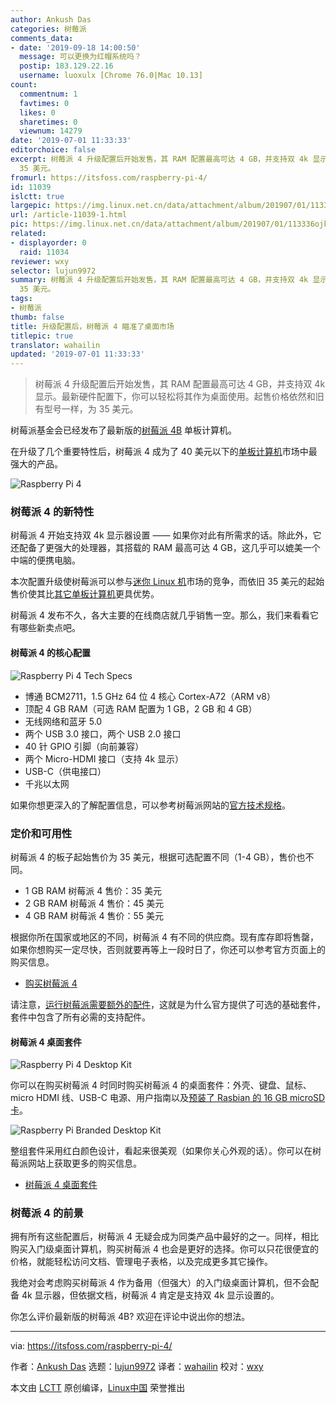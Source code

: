```yaml
---
author: Ankush Das
categories: 树莓派
comments_data:
- date: '2019-09-18 14:00:50'
  message: 可以更换为红帽系统吗？
  postip: 183.129.22.16
  username: luoxulx [Chrome 76.0|Mac 10.13]
count:
  commentnum: 1
  favtimes: 0
  likes: 0
  sharetimes: 0
  viewnum: 14279
date: '2019-07-01 11:33:33'
editorchoice: false
excerpt: 树莓派 4 升级配置后开始发售，其 RAM 配置最高可达 4 GB，并支持双 4k 显示。最新硬件配置下，你可以轻松将其作为桌面使用。起售价格依然和旧有型号一样，为
  35 美元。
fromurl: https://itsfoss.com/raspberry-pi-4/
id: 11039
islctt: true
largepic: https://img.linux.net.cn/data/attachment/album/201907/01/113336ojk6rdnkjzjfqjj6.jpg
url: /article-11039-1.html
pic: https://img.linux.net.cn/data/attachment/album/201907/01/113336ojk6rdnkjzjfqjj6.jpg.thumb.jpg
related:
- displayorder: 0
  raid: 11034
reviewer: wxy
selector: lujun9972
summary: 树莓派 4 升级配置后开始发售，其 RAM 配置最高可达 4 GB，并支持双 4k 显示。最新硬件配置下，你可以轻松将其作为桌面使用。起售价格依然和旧有型号一样，为
  35 美元。
tags:
- 树莓派
thumb: false
title: 升级配置后，树莓派 4 瞄准了桌面市场
titlepic: true
translator: wahailin
updated: '2019-07-01 11:33:33'
---
```



> 
> 树莓派 4 升级配置后开始发售，其 RAM 配置最高可达 4 GB，并支持双 4k 显示。最新硬件配置下，你可以轻松将其作为桌面使用。起售价格依然和旧有型号一样，为 35 美元。
> 
> 
> 


树莓派基金会已经发布了最新版的[树莓派 4B](https://www.raspberrypi.org/products/raspberry-pi-4-model-b/) 单板计算机。


在升级了几个重要特性后，树莓派 4 成为了 40 美元以下的[单板计算机](https://itsfoss.com/raspberry-pi-alternatives/)市场中最强大的产品。


![Raspberry Pi 4](/data/attachment/album/201907/01/113336ojk6rdnkjzjfqjj6.jpg)


### 树莓派 4 的新特性






树莓派 4 开始支持双 4k 显示器设置 —— 如果你对此有所需求的话。除此外，它还配备了更强大的处理器，其搭载的 RAM 最高可达 4 GB，这几乎可以媲美一个中端的便携电脑。


本次配置升级使树莓派可以参与[迷你 Linux 机](https://itsfoss.com/linux-based-mini-pc/)市场的竞争，而依旧 35 美元的起始售价使其比[其它单板计算机](https://itsfoss.com/raspberry-pi-alternatives/)更具优势。


树莓派 4 发布不久，各大主要的在线商店就几乎销售一空。那么，我们来看看它有哪些新卖点吧。


#### 树莓派 4 的核心配置


![Raspberry Pi 4 Tech Specs](/data/attachment/album/201907/01/113338y8cxx73ouituldkb.jpg)


* 博通 BCM2711，1.5 GHz 64 位 4 核心 Cortex-A72（ARM v8）
* 顶配 4 GB RAM（可选 RAM 配置为 1 GB，2 GB 和 4 GB）
* 无线网络和蓝牙 5.0
* 两个 USB 3.0 接口，两个 USB 2.0 接口
* 40 针 GPIO 引脚（向前兼容）
* 两个 Micro-HDMI 接口（支持 4k 显示）
* USB-C（供电接口）
* 千兆以太网


如果你想更深入的了解配置信息，可以参考树莓派网站的[官方技术规格](https://www.raspberrypi.org/products/raspberry-pi-4-model-b/specifications/)。


### 定价和可用性


树莓派 4 的板子起始售价为 35 美元，根据可选配置不同（1-4 GB），售价也不同。


* 1 GB RAM 树莓派 4 售价：35 美元
* 2 GB RAM 树莓派 4 售价：45 美元
* 4 GB RAM 树莓派 4 售价：55 美元


根据你所在国家或地区的不同，树莓派 4 有不同的供应商。现有库存即将售罄，如果你想购买一定尽快，否则就要再等上一段时日了，你还可以参考官方页面上的购买信息。


* [购买树莓派 4](https://www.raspberrypi.org/products/raspberry-pi-4-model-b/)


请注意，[运行树莓派需要额外的配件](https://itsfoss.com/things-you-need-to-get-your-raspberry-pi-working/)，这就是为什么官方提供了可选的基础套件，套件中包含了所有必需的支持配件。


#### 树莓派 4 桌面套件


![Raspberry Pi 4 Desktop Kit](/data/attachment/album/201907/01/113339k4zwmobm84iyb8hb.jpg)


你可以在购买树莓派 4 时同时购买树莓派 4 的桌面套件：外壳、键盘、鼠标、micro HDMI 线、USB-C 电源、用户指南以及[预装了 Rasbian 的 16 GB microSD 卡](https://itsfoss.com/tutorial-how-to-install-raspberry-pi-os-raspbian-wheezy/)。


![Raspberry Pi Branded Desktop Kit](/data/attachment/album/201907/01/113340fbl4gvitzslpbsl4.jpg)


整组套件采用红白颜色设计，看起来很美观（如果你关心外观的话）。你可以在树莓派网站上获取更多的购买信息。


* [树莓派 4 桌面套件](https://www.raspberrypi.org/products/raspberry-pi-4-desktop-kit/)


### 树莓派 4 的前景


拥有所有这些配置后，树莓派 4 无疑会成为同类产品中最好的之一。同样，相比购买入门级桌面计算机，购买树莓派 4 也会是更好的选择。你可以只花很便宜的价格，就能轻松访问文档、管理电子表格，以及完成更多其它操作。


我绝对会考虑购买树莓派 4 作为备用（但强大）的入门级桌面计算机，但不会配备 4k 显示器，但依据文档，树莓派 4 肯定是支持双 4k 显示设置的。


你怎么评价最新版的树莓派 4B? 欢迎在评论中说出你的想法。




---


via: <https://itsfoss.com/raspberry-pi-4/>


作者：[Ankush Das](https://itsfoss.com/author/ankush/) 选题：[lujun9972](https://github.com/lujun9972) 译者：[wahailin](https://github.com/wahailin) 校对：[wxy](https://github.com/wxy)


本文由 [LCTT](https://github.com/LCTT/TranslateProject) 原创编译，[Linux中国](https://linux.cn/) 荣誉推出